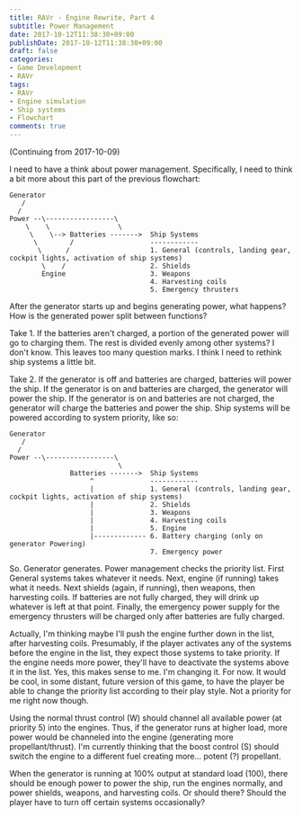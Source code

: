 ```yaml
---
title: RAVr - Engine Rewrite, Part 4
subtitle: Power Management
date: 2017-10-12T11:38:30+09:00
publishDate: 2017-10-12T11:38:30+09:00
draft: false
categories:
- Game Development
- RAVr
tags:
- RAVr
- Engine simulation
- Ship systems
- Flowchart
comments: true
---
```


(Continuing from 2017-10-09)

I need to have a think about power management. Specifically, I need to think a bit more about this part of the previous flowchart:
<!--more-->

```
Generator
   /
  /
Power --\-----------------\
    \    \                 \
     \    \--> Batteries ------->  Ship Systems
      \        /                   ------------
       \      /                    1. General (controls, landing gear, cockpit lights, activation of ship systems)
        \    /                     2. Shields
        Engine                     3. Weapons
                                   4. Harvesting coils
                                   5. Emergency thrusters
```

After the generator starts up and begins generating power, what happens? How is the generated power split between functions?

Take 1. If the batteries aren't charged, a portion of the generated power will go to charging them. The rest is divided evenly among other systems? I don't know. This leaves too many question marks. I think I need to rethink ship systems a little bit.

Take 2. If the generator is off and batteries are charged, batteries will power the ship. If the generator is on and batteries are charged, the generator will power the ship. If the generator is on and batteries are not charged, the generator will charge the batteries and power the ship. Ship systems will be powered according to system priority, like so:

```
Generator
   /
  /
Power --\-----------------\
                           \
               Batteries ------->  Ship Systems
                    ^              ------------
                    |              1. General (controls, landing gear, cockpit lights, activation of ship systems)
                    |              2. Shields
                    |              3. Weapons
                    |              4. Harvesting coils
                    |              5. Engine
                    |------------- 6. Battery charging (only on generator Powering)
                                   7. Emergency power
```

So. Generator generates. Power management checks the priority list. First General systems takes whatever it needs. Next, engine (if running) takes what it needs. Next shields (again, if running), then weapons, then harvesting coils. If batteries are not fully charged, they will drink up whatever is left at that point. Finally, the emergency power supply for the emergency thrusters will be charged only after batteries are fully charged.

Actually, I'm thinking maybe I'll push the engine further down in the list, after harvesting coils. Presumably, if the player activates any of the systems before the engine in the list, they expect those systems to take priority. If the engine needs more power, they'll have to deactivate the systems above it in the list. Yes, this makes sense to me. I'm changing it. For now. It would be cool, in some distant, future version of this game, to have the player be able to change the priority list according to their play style. Not a priority for me right now though.

Using the normal thrust control (W) should channel all available power (at priority 5) into the engines. Thus, if the generator runs at higher load, more power would be channeled into the engine (generating more propellant/thrust). I'm currently thinking that the boost control (S) should switch the engine to a different fuel creating more... potent (?) propellant.

When the generator is running at 100% output at standard load (100), there should be enough power to power the ship, run the engines normally, and power shields, weapons, and harvesting coils. Or should there? Should the player have to turn off certain systems occasionally?

